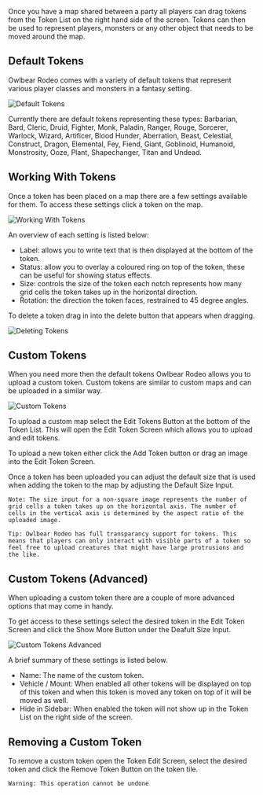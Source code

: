 Once you have a map shared between a party all players can drag tokens from the Token List on the right hand side of the screen. Tokens can then be used to represent players, monsters or any other object that needs to be moved around the map.

## Default Tokens

Owlbear Rodeo comes with a variety of default tokens that represent various player classes and monsters in a fantasy setting.

![Default Tokens](defaultTokens)

Currently there are default tokens representing these types: Barbarian, Bard, Cleric, Druid, Fighter, Monk, Paladin, Ranger, Rouge, Sorcerer, Warlock, Wizard, Artificer, Blood Hunder, Aberration, Beast, Celestial, Construct, Dragon, Elemental, Fey, Fiend, Giant, Goblinoid, Humanoid, Monstrosity, Ooze, Plant, Shapechanger, Titan and Undead.

## Working With Tokens

Once a token has been placed on a map there are a few settings available for them. To access these settings click a token on the map.

![Working With Tokens](workingWithTokens)

An overview of each setting is listed below:

- Label: allows you to write text that is then displayed at the bottom of the token.
- Status: allow you to overlay a coloured ring on top of the token, these can be useful for showing status effects.
- Size: controls the size of the token each notch represents how many grid cells the token takes up in the horizontal direction.
- Rotation: the direction the token faces, restrained to 45 degree angles.

To delete a token drag in into the delete button that appears when dragging.

![Deleting Tokens](deletingTokens)

## Custom Tokens

When you need more then the default tokens Owlbear Rodeo allows you to upload a custom token. Custom tokens are similar to custom maps and can be uploaded in a similar way.

![Custom Tokens](customTokens)

To upload a custom map select the Edit Tokens Button at the bottom of the Token List. This will open the Edit Token Screen which allows you to upload and edit tokens.

To upload a new token either click the Add Token button or drag an image into the Edit Token Screen.

Once a token has been uploaded you can adjust the default size that is used when adding the token to the map by adjusting the Default Size Input.

`Note: The size input for a non-square image represents the number of grid cells a token takes up on the horizontal axis. The number of cells in the vertical axis is determined by the aspect ratio of the uploaded image.`

`Tip: Owlbear Rodeo has full transparancy support for tokens. This means that players can only interact with visible parts of a token so feel free to upload creatures that might have large protrusions and the like.`

## Custom Tokens (Advanced)

When uploading a custom token there are a couple of more advanced options that may come in handy.

To get access to these settings select the desired token in the Edit Token Screen and click the Show More Button under the Deafult Size Input.

![Custom Tokens Advanced](customTokensAdvanced)

A brief summary of these settings is listed below.

- Name: The name of the custom token.
- Vehicle / Mount: When enabled all other tokens will be displayed on top of this token and when this token is moved any token on top of it will be moved as well.
- Hide in Sidebar: When enabled the token will not show up in the Token List on the right side of the screen.

## Removing a Custom Token

To remove a custom token open the Token Edit Screen, select the desired token and click the Remove Token Button on the token tile.

`Warning: This operation cannot be undone`
